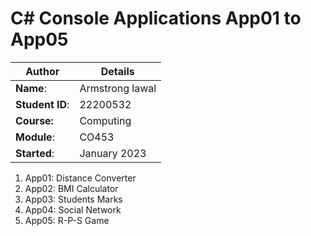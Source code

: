 # C# Console Applications App01 to App05
| Author | Details |
| ---- | ---- |
**Name**: | Armstrong lawal |
**Student ID**: | 22200532 |
**Course:** | Computing |
**Module**: | CO453     |
**Started**: | January 2023 |    

1. App01: Distance Converter
2. App02: BMI Calculator
3. App03: Students Marks
4. App04: Social Network
5. App05: R-P-S Game
